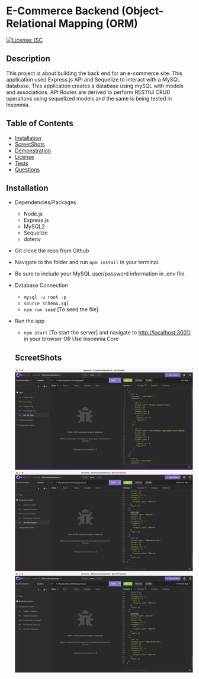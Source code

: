 # E-Commerce Backend (Object-Relational Mapping (ORM)

[![License: ISC](https://img.shields.io/badge/License-ISC-blue.svg)](https://opensource.org/licenses/ISC)

## Description

This project is about building the back end for an e-commerce site. This application used Express.js API and Sequelize to interact with a MySQL database. This application creates a database using mySQL with models and associations. API Routes are derived to perform RESTful CRUD operations using sequelized models and the same is being tested in Insomnia.

## Table of Contents

- [Installation](#installation)
- [ScreetShots](#ScreenShots)
- [Demonstration](#Demonstration)
- [License](#license)
- [Tests](#tests)
- [Questions](#questions)

## Installation

- Dependencies/Packages
  - Node.js
  - Express.js
  - MySQL2
  - Sequelize
  - dotenv
- Git clone the repo from Github
- Navigate to the folder and run `npm install` in your terminal.
- Be sure to include your MySQL user/password information in .env file.
- Database Connection
  - `mysql -u root -p`
  - `source schema.sql`
  - `npm run seed` [To seed the file]
- Run the app

  - `npm start` [To start the server] and navigate to <http://localhost:3001/> in your browser OR Use Insomnia Core

  ## ScreetShots

  ![](./Assets/Images/Tag%20Route%20Pic.jpg)
  ![](./Assets/Images/Product%20Routes%20Pic.jpg)
  ![](./Assets/Images/Category%20Routes%20Pic.jpg)
